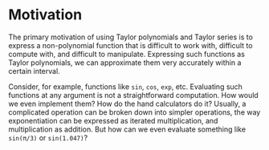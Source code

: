 # Motivation

The primary motivation of using Taylor polynomials and Taylor series is to express a non-polynomial function that is difficult to work with, difficult to compute with, and difficult to manipulate. Expressing such functions as Taylor polynomials, we can approximate them very accurately within a certain interval.

Consider, for example, functions like `sin`, `cos`, `exp`, etc. Evaluating such functions at any argument is not a straightforward computation. How would we even implement them? How do the hand calculators do it? Usually, a complicated operation can be broken down into simpler operations, the way exponentiation can be expressed as iterated multiplication, and multiplication as addition. But how can we even evaluate something like `sin(π/3)` or `sin(1.047)`?
